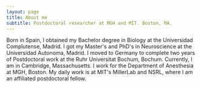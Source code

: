 ```yaml
---
layout: page
title: About me
subtitle: Postdoctoral researcher at MGH and MIT. Boston, MA.
---
```


Born in Spain, I obtained my Bachelor degree in Biology at the Universidad Complutense, Madrid.
I got my Master's and PhD's in Neuroscience at the Universidad Autonoma, Madrid.
I moved to Germany to complete two years of Postdoctoral work at the Ruhr Universitat Bochum, Bochum.
Currently, I am in Cambridge, Massachusetts. I work for the Department of Anesthesia at MGH, Boston.
My daily work is at MIT's MillerLab and NSRL, where I am an affiliated postdoctoral fellow.
